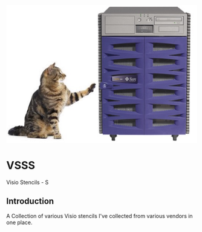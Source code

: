 ![alt tag](https://raw.githubusercontent.com/richardatlateralblast/vsss/master/vss.png)

VSSS
====

Visio Stencils -  S

Introduction
------------

A Collection of various Visio stencils I've collected from various vendors in one place.
